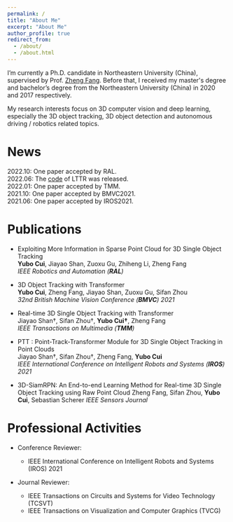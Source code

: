 ```yaml
---
permalink: /
title: "About Me"
excerpt: "About Me"
author_profile: true
redirect_from: 
  - /about/
  - /about.html
---
```


I’m currently a Ph.D. candidate in Northeastern University (China), supervised by Prof. [Zheng Fang](http://faculty.neu.edu.cn/fangzheng/zh_CN/index.htm). Before that, I received my master's degree and bachelor’s degree from the Northeastern University (China) in 2020 and 2017 respectively.

My research interests focus on 3D computer vision and deep learning, especially the 3D object tracking, 3D object detection and autonomous driving / robotics related topics.

News
======
2022.10: One paper accepted by RAL.  
2022.06: The [code](https://github.com/3bobo/lttr) of LTTR was released.  
2022.01: One paper accepted by TMM.  
2021.10: One paper accepted by BMVC2021.  
2021.06: One paper accepted by IROS2021.  

Publications
======
- Exploiting More Information in Sparse Point Cloud for 3D Single Object Tracking  
  **Yubo Cui**, Jiayao Shan, Zuoxu Gu, Zhiheng Li, Zheng Fang  
  *IEEE Robotics and Automation (**RAL**)*

- 3D Object Tracking with Transformer   
  **Yubo Cui**, Zheng Fang, Jiayao Shan, Zuoxu Gu, Sifan Zhou   
  *32nd British Machine Vision Conference (**BMVC**) 2021*

- Real-time 3D Single Object Tracking with Transformer   
  Jiayao Shan†, Sifan Zhou†, **Yubo Cui†**, Zheng Fang   
  *IEEE Transactions on Multimedia (**TMM**)*

- PTT : Point-Track-Transformer Module for 3D Single Object Tracking in Point Clouds  
  Jiayao Shan†, Sifan Zhou†, Zheng Fang, **Yubo Cui**   
  *IEEE International Conference on Intelligent Robots and Systems (**IROS**) 2021*

- 3D-SiamRPN: An End-to-end Learning Method for Real-time 3D Single Object Tracking using Raw Point Cloud
  Zheng Fang, Sifan Zhou, **Yubo Cui**, Sebastian Scherer
  *IEEE Sensors Journal*


Professional Activities
======
- Conference Reviewer:
  * IEEE International Conference on Intelligent Robots and Systems (IROS) 2021

- Journal Reviewer:
  * IEEE Transactions on Circuits and Systems for Video Technology (TCSVT)  
  * IEEE Transactions on Visualization and Computer Graphics (TVCG)